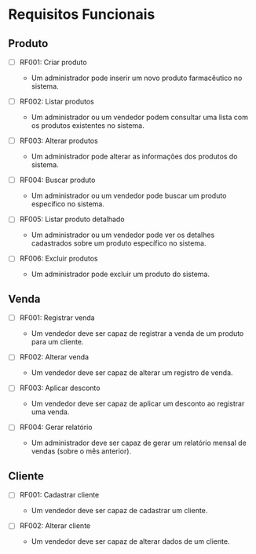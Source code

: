 # Requisitos Funcionais

## Produto

- [ ] RF001: Criar produto
    - Um administrador pode inserir um novo produto farmacêutico no sistema.

- [ ] RF002: Listar produtos 
    - Um administrador ou um vendedor podem consultar uma lista com os produtos existentes no sistema.

- [ ] RF003: Alterar produtos 
    - Um administrador pode alterar as informações dos produtos do sistema.

- [ ] RF004: Buscar produto 
    - Um administrador ou um vendedor pode buscar um produto específico no sistema.

- [ ] RF005: Listar produto detalhado 
    - Um administrador ou um vendedor pode ver os detalhes cadastrados sobre um produto específico no sistema.

- [ ] RF006: Excluir produtos 
    - Um administrador pode excluir um produto do sistema.

## Venda

- [ ] RF001: Registrar venda
    - Um vendedor deve ser capaz de registrar a venda de um produto para um cliente.

- [ ] RF002: Alterar venda 
    - Um vendedor deve ser capaz de alterar um registro de venda.

- [ ] RF003: Aplicar desconto 
    - Um vendedor deve ser capaz de aplicar um desconto ao registrar uma venda.

- [ ] RF004: Gerar relatório
    - Um administrador deve ser capaz de gerar um relatório mensal de vendas (sobre o mês anterior).

## Cliente

- [ ] RF001: Cadastrar cliente
    - Um vendedor deve ser capaz de cadastrar um cliente.

- [ ] RF002: Alterar cliente
    - Um vendedor deve ser capaz de alterar dados de um cliente.
